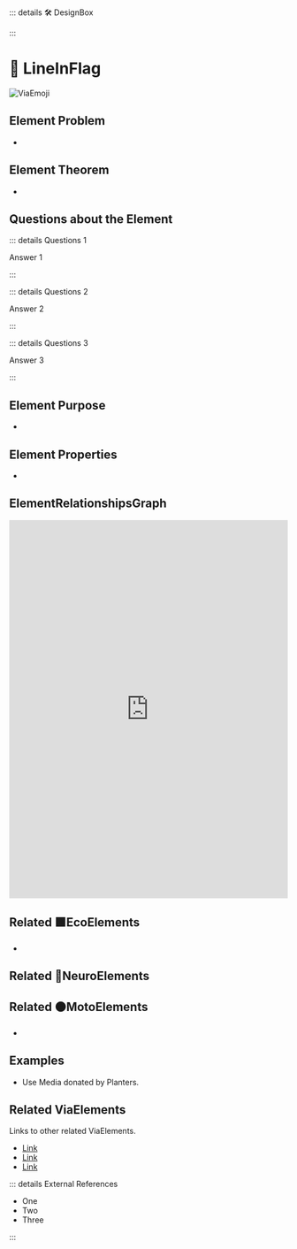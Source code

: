 ::: details 🛠 <dev>DesignBox</dev> 



:::

# 🔻 <via>LineInFlag</via>


![ViaEmoji](/Via/Via_Emoji.png)

## Element Problem
- 
## Element Theorem
- 

## Questions about the Element

::: details Questions 1

Answer 1

:::

::: details Questions 2

Answer 2

:::

::: details Questions 3

Answer 3

:::

## Element Purpose

- 

## Element Properties

- 

## ElementRelationshipsGraph

<iframe 
    width="100%" 
    height="684" 
    frameborder="0"
    src="https://observablehq.com/embed/@d3/force-directed-graph/2?cells=chart"
></iframe>

## Related 🟩<eco>EcoElements</eco>
- 
## Related 💜<neuro>NeuroElements</neuro>


## Related 🟠<moto>MotoElements</moto>
- 

## Examples

- Use Media donated by Planters. 

## Related <via>ViaElements</via>

Links to other related ViaElements. 

- [Link]()
- [Link]()
- [Link]()

::: details External References

- One
- Two
- Three

:::

